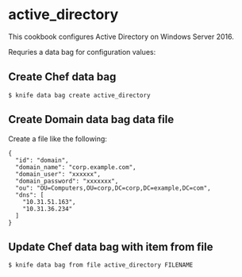 # active_directory

This cookbook configures Active Directory on Windows Server 2016.

Requries a data bag for configuration values:

## Create Chef data bag
`$ knife data bag create active_directory`

## Create Domain data bag data file
Create a file like the following:
```
{
  "id": "domain",
  "domain_name": "corp.example.com",
  "domain_user": "xxxxxx",
  "domain_password": "xxxxxxx",
  "ou": "OU=Computers,OU=corp,DC=corp,DC=example,DC=com",
  "dns": [
    "10.31.51.163",
    "10.31.36.234"
  ]
}
```

## Update Chef data bag with item from file
`$ knife data bag from file active_directory FILENAME`
